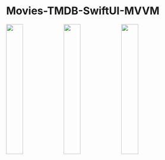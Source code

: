 # Movies-TMDB-SwiftUI-MVVM


<img src="https://github.com/onflyer/Movies-TMDB-SwiftUI-MVVM/assets/114020060/52f50916-9e14-4f7a-be1b-a7046bf6b650" width="30%" height="30%">

<img src="https://github.com/onflyer/Movies-TMDB-SwiftUI-MVVM/assets/114020060/8c11e946-2744-4658-9f09-0f7369ff47d4" width="30%" height="30%">

<img src="https://github.com/onflyer/Movies-TMDB-SwiftUI-MVVM/assets/114020060/78b3c171-1a6d-4507-9510-9e70d89becf6" width="30%" height="30%">
